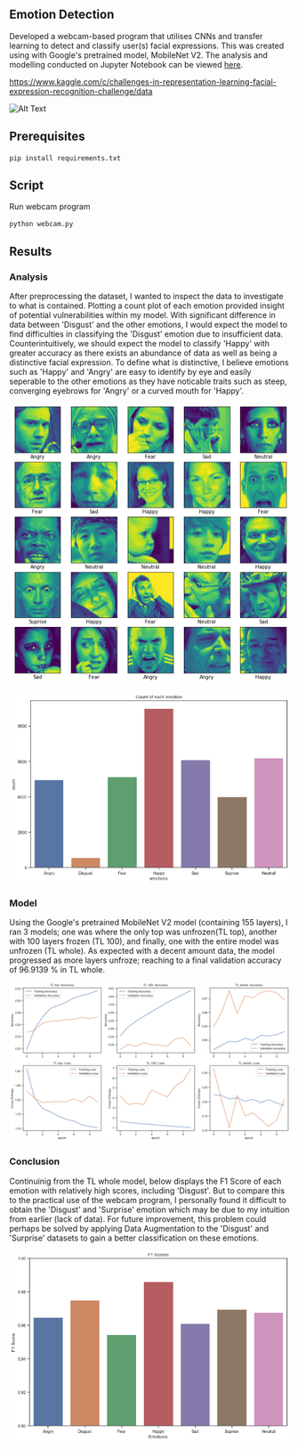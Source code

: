 ## Emotion Detection

Developed a webcam-based program that utilises CNNs and transfer learning to detect and classify user(s) facial expressions. This was created using with Google's pretrained model, MobileNet V2. The analysis and modelling conducted on Jupyter Notebook can be viewed [here].

https://www.kaggle.com/c/challenges-in-representation-learning-facial-expression-recognition-challenge/data

[here]: https://github.com/j-truong/Emotion-Detection/blob/master/emotion_detection.ipynb

![Alt Text](https://github.com/j-truong/Emotion-Detection/blob/master/images/webcam_gif.gif)

## Prerequisites

```
pip install requirements.txt
```

## Script
Run webcam program
```
python webcam.py
```

## Results
### Analysis
After preprocessing the dataset, I wanted to inspect the data to investigate to what is contained. Plotting a count plot of each emotion provided insight of potential vulnerabilities within my model. With significant difference in data between 'Disgust' and the other emotions, I would expect the model to find difficulties in classifying the 'Disgust' emotion due to insufficient data. Counterintuitively, we should expect the model to classify 'Happy' with greater accuracy as there exists an abundance of data as well as being a distinctive facial expression. To define what is distinctive, I believe emotions such as 'Happy' and 'Angry' are easy to identify by eye and easily seperable to the other emotions as they have noticable traits such as steep, converging eyebrows for 'Angry' or a curved mouth for 'Happy'. 

![image](https://github.com/j-truong/Emotion-Detection/blob/master/images/faces.png)

![image](https://github.com/j-truong/Emotion-Detection/blob/master/images/emotion_count.png)

### Model
Using the Google's pretrained MobileNet V2 model (containing 155 layers), I ran 3 models; one was where the only top was unfrozen(TL top), another with 100 layers frozen (TL 100), and finally, one with the entire model was unfrozen (TL whole). As expected with a decent amount data, the model progressed as more layers unfroze; reaching to a final validation accuracy of 96.9139 % in TL whole.

![image](https://github.com/j-truong/Emotion-Detection/blob/master/images/acc_loss.png)

### Conclusion
Continuinig from the TL whole model, below displays the F1 Score of each emotion with relatively high scores, including 'Disgust'. But to compare this to the practical use of the webcam program, I personally found it difficult to obtain the 'Disgust' and 'Surprise' emotion which may be due to my intuition from earlier (lack of data). For future improvement, this problem could perhaps be solved by applying Data Augmentation to the 'Disgust' and 'Surprise' datasets to gain a better classification on these emotions. 

![image](https://github.com/j-truong/Emotion-Detection/blob/master/images/f1score.png)
